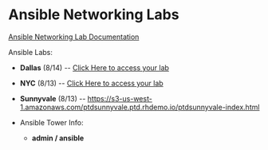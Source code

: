 # Ansible Networking Labs

[Ansible Networking Lab Documentation](https://ipvsean.github.io/workshops/exercises/ansible_network/)

Ansible Labs:
 - **Dallas** (8/14) -- [Click Here to access your lab]()
 - **NYC** (8/13) -- [Click Here to access your lab](https://s3.amazonaws.com/ptdnyc.ptd.rhdemo.io/ptdnyc-index.html)
 - **Sunnyvale** (8/13) -- https://s3-us-west-1.amazonaws.com/ptdsunnyvale.ptd.rhdemo.io/ptdsunnyvale-index.html
 
 - Ansible Tower Info:
    * **admin / ansible**


 
